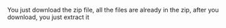 You just download the zip file, all the files are already in the zip, after you download, you just extract it
